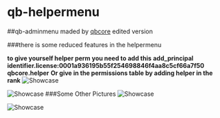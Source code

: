 # qb-helpermenu

##qb-adminmenu maded by [qbcore](https://discord.gg/qbcore "qbcore") edited version

###there is some reduced features in the helpermenu 

**to give yourself helper perm you need to add this**
**add_principal identifier.license:0001a936195b55f254698846f4aa8c5cf66a7f50 qbcore.helper**
**Or give in the permissions table by adding helper in the rank**
![Showcase](https://media.discordapp.net/attachments/970131826498748467/972851050375692328/Screenshot_2022-05-08_132101.png)

![Showcase](https://media.discordapp.net/attachments/970131826498748467/972851823738228766/unknown.png)
###Some Other Pictures
![Showcase](https://media.discordapp.net/attachments/970131826498748467/972853114996686948/unknown_1.jpg)

![Showcase](https://media.discordapp.net/attachments/970131826498748467/972853920525348864/unknown_2.jpg)
